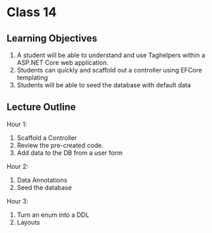 # Class 14

## Learning Objectives
1. A student will be able to understand and use Taghelpers within a ASP.NET Core web application. 
1. Students can quickly and scaffold out a controller using EFCore templating
1. Students will be able to seed the database with default data 

## Lecture Outline

Hour 1:
1. Scaffold a Controller
1. Review the pre-created code.
1. Add data to the DB from a user form

Hour 2:
1. Data Annotations
1. Seed the database

Hour 3:
1. Turn an enum into a DDL
1. Layouts

